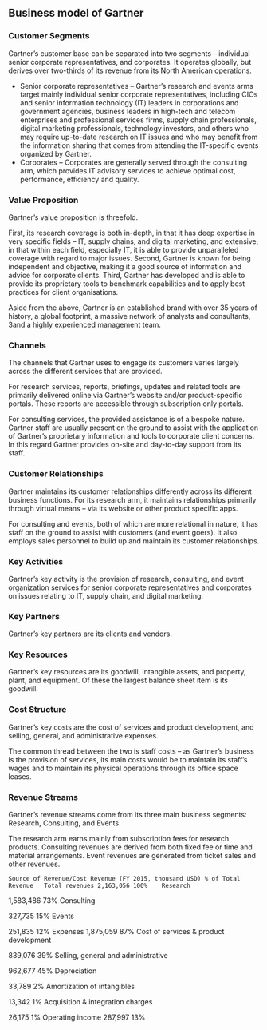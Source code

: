 Business model of Gartner
-------------------------

 ### Customer Segments

 Gartner’s customer base can be separated into two segments – individual senior corporate representatives, and corporates. It operates globally, but derives over two-thirds of its revenue from its North American operations.

  * Senior corporate representatives – Gartner’s research and events arms target mainly individual senior corporate representatives, including CIOs and senior information technology (IT) leaders in corporations and government agencies, business leaders in high-tech and telecom enterprises and professional services firms, supply chain professionals, digital marketing professionals, technology investors, and others who may require up-to-date research on IT issues and who may benefit from the information sharing that comes from attending the IT-specific events organized by Gartner.
 * Corporates – Corporates are generally served through the consulting arm, which provides IT advisory services to achieve optimal cost, performance, efficiency and quality.
  ### Value Proposition

 Gartner’s value proposition is threefold.

 First, its research coverage is both in-depth, in that it has deep expertise in very specific fields – IT, supply chains, and digital marketing, and extensive, in that within each field, especially IT, it is able to provide unparalleled coverage with regard to major issues. Second, Gartner is known for being independent and objective, making it a good source of information and advice for corporate clients. Third, Gartner has developed and is able to provide its proprietary tools to benchmark capabilities and to apply best practices for client organisations.

 Aside from the above, Gartner is an established brand with over 35 years of history, a global footprint, a massive network of analysts and consultants, 3and a highly experienced management team.

 ### Channels

 The channels that Gartner uses to engage its customers varies largely across the different services that are provided.

 For research services, reports, briefings, updates and related tools are primarily delivered online via Gartner’s website and/or product-specific portals. These reports are accessible through subscription only portals.

 For consulting services, the provided assistance is of a bespoke nature. Gartner staff are usually present on the ground to assist with the application of Gartner’s proprietary information and tools to corporate client concerns. In this regard Gartner provides on-site and day-to-day support from its staff.

 ### Customer Relationships

 Gartner maintains its customer relationships differently across its different business functions. For its research arm, it maintains relationships primarily through virtual means – via its website or other product specific apps.

 For consulting and events, both of which are more relational in nature, it has staff on the ground to assist with customers (and event goers). It also employs sales personnel to build up and maintain its customer relationships.

 ### Key Activities

 Gartner’s key activity is the provision of research, consulting, and event organization services for senior corporate representatives and corporates on issues relating to IT, supply chain, and digital marketing.

 ### Key Partners

 Gartner’s key partners are its clients and vendors.

 ### Key Resources

 Gartner’s key resources are its goodwill, intangible assets, and property, plant, and equipment. Of these the largest balance sheet item is its goodwill.

 ### Cost Structure

 Gartner’s key costs are the cost of services and product development, and selling, general, and administrative expenses.

 The common thread between the two is staff costs – as Gartner’s business is the provision of services, its main costs would be to maintain its staff’s wages and to maintain its physical operations through its office space leases.

 ### Revenue Streams

 Gartner’s revenue streams come from its three main business segments: Research, Consulting, and Events.

 The research arm earns mainly from subscription fees for research products. Consulting revenues are derived from both fixed fee or time and material arrangements. Event revenues are generated from ticket sales and other revenues.

    Source of Revenue/Cost Revenue (FY 2015, thousand USD) % of Total Revenue   Total revenues 2,163,056 100%    Research

  1,583,486 73%    Consulting

  327,735 15%    Events

  251,835 12%   Expenses 1,875,059 87%    Cost of services & product development

  839,076 39%    Selling, general and administrative

  962,677 45%    Depreciation

  33,789 2%    Amortization of intangibles

  13,342 1%    Acquisition & integration charges

  26,175 1%   Operating income 287,997 13%